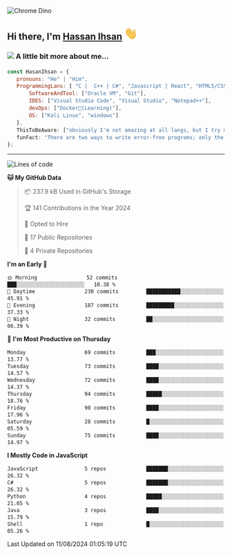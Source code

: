  <!--
**HasanIhsan/HasanIhsan** is a ✨ _special_ ✨ repository because its `README.md` (this file) appears on your GitHub profile.
-->

![Chrome Dino](https://mir-s3-cdn-cf.behance.net/project_modules/max_1200/4ff07986208593.5d9a654e92f36.gif)


<h2 align="left">Hi there, I'm <a href="https://www.linkedin.com/in/hassan-ihsan-045b11231/" target="_blank" rel="noopener noreferrer">Hassan Ihsan</a> <img src="https://raw.githubusercontent.com/ABSphreak/ABSphreak/master/gifs/Hi.gif" height="30" />
 
 
 ### <img src="https://media.giphy.com/media/VgCDAzcKvsR6OM0uWg/giphy.gif" width="50"> A little bit more about me...  
 
 ```javascript
const HasanIhsan = {
    pronouns: "He" | "Him",
    ProgrammingLans: [ "C |  C++ | C#", "Javascript | React", "HTML5/CSS", "JSON", "Java"],
        SoftwareAndTool: ["Oracle VM", "Git"],
        IDES: ["Visual Studio Code", "Visual Studio", "Notepad++"],
        devOps: ["Docker🐳(Learning)"], 
        OS: ["Kali Linux", "windows"]
    },
    ThisToBeAware: ["obviously I'm not amazing at all langs, but I try my best not to go rusty"], 
    funFact: "There are two ways to write error-free programs; only the third one works"
};
```
 
 --- 

<!--START_SECTION:waka-->
![Lines of code](https://img.shields.io/badge/From%20Hello%20World%20I%27ve%20Written-1.4%20million%20lines%20of%20code-blue)

**🐱 My GitHub Data** 

> 📦 237.9 kB Used in GitHub's Storage 
 > 
> 🏆 141 Contributions in the Year 2024
 > 
> 💼 Opted to Hire
 > 
> 📜 17 Public Repositories 
 > 
> 🔑 4 Private Repositories 
 > 
**I'm an Early 🐤** 

```text
🌞 Morning                52 commits          ███░░░░░░░░░░░░░░░░░░░░░░   10.38 % 
🌆 Daytime                230 commits         ███████████░░░░░░░░░░░░░░   45.91 % 
🌃 Evening                187 commits         █████████░░░░░░░░░░░░░░░░   37.33 % 
🌙 Night                  32 commits          ██░░░░░░░░░░░░░░░░░░░░░░░   06.39 % 
```
📅 **I'm Most Productive on Thursday** 

```text
Monday                   69 commits          ███░░░░░░░░░░░░░░░░░░░░░░   13.77 % 
Tuesday                  73 commits          ████░░░░░░░░░░░░░░░░░░░░░   14.57 % 
Wednesday                72 commits          ████░░░░░░░░░░░░░░░░░░░░░   14.37 % 
Thursday                 94 commits          █████░░░░░░░░░░░░░░░░░░░░   18.76 % 
Friday                   90 commits          ████░░░░░░░░░░░░░░░░░░░░░   17.96 % 
Saturday                 28 commits          █░░░░░░░░░░░░░░░░░░░░░░░░   05.59 % 
Sunday                   75 commits          ████░░░░░░░░░░░░░░░░░░░░░   14.97 % 
```


**I Mostly Code in JavaScript** 

```text
JavaScript               5 repos             ███████░░░░░░░░░░░░░░░░░░   26.32 % 
C#                       5 repos             ███████░░░░░░░░░░░░░░░░░░   26.32 % 
Python                   4 repos             █████░░░░░░░░░░░░░░░░░░░░   21.05 % 
Java                     3 repos             ████░░░░░░░░░░░░░░░░░░░░░   15.79 % 
Shell                    1 repo              █░░░░░░░░░░░░░░░░░░░░░░░░   05.26 % 
```




 Last Updated on 11/08/2024 01:05:19 UTC
<!--END_SECTION:waka-->
 
 
